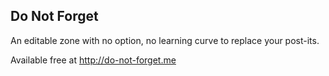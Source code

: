 ## Do Not Forget

An editable zone with no option, no learning curve to replace your post-its.

Available free at http://do-not-forget.me
